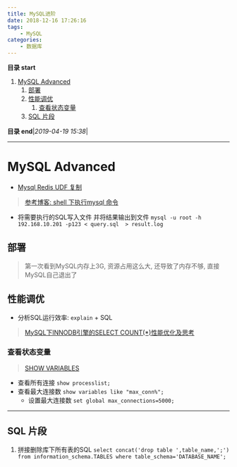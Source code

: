 ```yaml
---
title: MySQL进阶
date: 2018-12-16 17:26:16
tags: 
    - MySQL
categories: 
    - 数据库
---
```


**目录 start**
 
1. [MySQL Advanced](#mysql-advanced)
    1. [部署](#部署)
    1. [性能调优](#性能调优)
        1. [查看状态变量](#查看状态变量)
    1. [SQL 片段](#sql-片段)

**目录 end**|_2019-04-19 15:38_|
****************************************
# MySQL Advanced

- [Mysql Redis UDF 复制](http://www.cnblogs.com/zhxilin/archive/2016/09/30/5923671.html)

> [参考博客: shell 下执行mysql 命令](http://www.cnblogs.com/wangkangluo1/archive/2012/04/27/2472898.html)
- 将需要执行的SQL写入文件 并将结果输出到文件 `mysql -u root -h 192.168.10.201 -p123 < query.sql  > result.log`

## 部署
> 第一次看到MySQL内存上3G, 资源占用这么大, 还导致了内存不够, 直接MySQL自己退出了

## 性能调优
- 分析SQL运行效率: `explain` + SQL

> [MySQL下INNODB引擎的SELECT COUNT(*)性能优化及思考](http://www.piaoyi.org/database/MySQL-INNODB-SELECT-COUNT.html)

### 查看状态变量
> [ SHOW VARIABLES](https://dev.mysql.com/doc/refman/5.7/en/show-variables.html)  

- 查看所有连接 `show processlist;`
- 查看最大连接数 `show variables like "max_conn%";`
    - 设置最大连接数 `set global max_connections=5000;`

*****************************
## SQL 片段

1. 拼接删除库下所有表的SQL `select concat('drop table ',table_name,';') from information_schema.TABLES where table_schema='DATABASE_NAME';`

